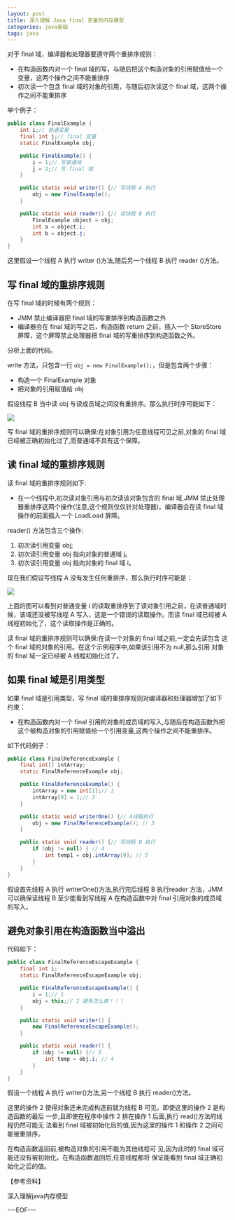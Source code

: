 ```yaml
---
layout: post
title: 深入理解 Java final 变量的内存模型
categories: java基础
tags: java
---
```


对于 final 域，编译器和处理器要遵守两个重排序规则：

- 在构造函数内对一个 final 域的写，与随后把这个构造对象的引用赋值给一个变量，这两个操作之间不能重排序
- 初次读一个包含 final 域的对象的引用，与随后初次读这个 final 域，这两个操作之间不能重排序

举个例子：

```java
public class FinalExample {
	int i;// 普通变量
	final int j;// final 变量
	static FinalExample obj;

	public FinalExample() {
		i = 1;// 写普通域
		j = 2;// 写 final 域
	}

	public static void writer() {// 写线程 A 执行
		obj = new FinalExample();
	}

	public static void reader() {// 读线程 B 执行
		FinalExample object = obj;
		int a = object.i;
		int b = object.j;
	}
}
```

这里假设一个线程 A 执行 writer ()方法,随后另一个线程 B 执行 reader ()方法。

## 写 final 域的重排序规则

在写 final 域的时候有两个规则：

- JMM 禁止编译器把 final 域的写重排序到构造函数之外
- 编译器会在 final 域的写之后，构造函数 return 之前，插入一个 StoreStore 屏障，这个屏障禁止处理器把 final 域的写重排序到构造函数之外。

分析上面的代码。

write 方法，只包含一行 `obj = new FinalExample();`，但是包含两个步骤：

- 构造一个 FinalExample 对象
- 把对象的引用赋值给 obj

假设线程 B 当中读 obj 与读成员域之间没有重排序。那么执行时序可能如下：

![](http://renchx.com/public/images/jmm2.png)

写 final 域的重排序规则可以确保:在对象引用为任意线程可见之前,对象的 final 域已经被正确初始化过了,而普通域不具有这个保障。

## 读 final 域的重排序规则

读 final 域的重排序规则如下:

- 在一个线程中,初次读对象引用与初次读该对象包含的 final 域,JMM 禁止处理器重排序这两个操作(注意,这个规则仅仅针对处理器)。编译器会在读 final 域操作的前面插入一个 LoadLoad 屏障。

reader() 方法包含三个操作:

1. 初次读引用变量 obj;
2. 初次读引用变量 obj 指向对象的普通域 j。
3. 初次读引用变量 obj 指向对象的 final 域 i。

现在我们假设写线程 A 没有发生任何重排序，那么执行时序可能是：

![](http://renchx.com/public/images/jmm3.png)

上面的图可以看到对普通变量 i 的读取重排序到了读对象引用之前，在读普通域时候，该域还没被写线程 A 写入，这是一个错误的读取操作。而读 final 域已经被 A 线程初始化了，这个读取操作是正确的。

读 final 域的重排序规则可以确保:在读一个对象的 final 域之前,一定会先读包含 这个 final 域的对象的引用。在这个示例程序中,如果该引用不为 null,那么引用 对象的 final 域一定已经被 A 线程初始化过了。

## 如果 final 域是引用类型

如果 final 域是引用类型，写 final 域的重排序规则对编译器和处理器增加了如下约束：

- 在构造函数内对一个 final 引用的对象的成员域的写入,与随后在构造函数外把这个被构造对象的引用赋值给一个引用变量,这两个操作之间不能重排序。

如下代码例子：

```java
public class FinalReferenceExample {
	final int[] intArray;
	static FinalReferenceExample obj;

	public FinalReferenceExample() {
		intArray = new int[1];// 1
		intArray[0] = 1;// 2
	}

	public static void writerOne() {// A线程执行
		obj = new FinalReferenceExample(); // 3
	}

	public static void reader() {// 写线程 B 执行
		if (obj != null) { // 4
			int temp1 = obj.intArray[0]; // 5
		}
	}
}
```

假设首先线程 A 执行 writerOne()方法,执行完后线程 B 执行reader 方法，JMM 可以确保读线程 B 至少能看到写线程 A 在构造函数中对 final 引用对象的成员域的写入。

## 避免对象引用在构造函数当中溢出

代码如下：

```java
public class FinalReferenceEscapeExample {
	final int i;
	static FinalReferenceEscapeExample obj;

	public FinalReferenceEscapeExample() {
		i = 1;// 1
		obj = this;// 2 避免怎么做！！！
	}

	public static void writer() {
		new FinalReferenceEscapeExample();
	}

	public static void reader() {
		if (obj != null) {// 3
			int temp = obj.i; // 4
		}
	}
}
```

假设一个线程 A 执行 writer()方法,另一个线程 B 执行 reader()方法。

这里的操作 2 使得对象还未完成构造前就为线程 B 可见。即使这里的操作 2 是构造函数的最后 一步,且即使在程序中操作 2 排在操作 1 后面,执行 read()方法的线程仍然可能无 法看到 final 域被初始化后的值,因为这里的操作 1 和操作 2 之间可能被重排序。

在构造函数返回前,被构造对象的引用不能为其他线程可 见,因为此时的 final 域可能还没有被初始化。在构造函数返回后,任意线程都将 保证能看到 final 域正确初始化之后的值。

【参考资料】

深入理解java内存模型

---EOF---
